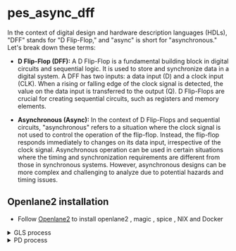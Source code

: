 # pes_async_dff

In the context of digital design and hardware description languages (HDLs), "DFF" stands for "D Flip-Flop," and "async" is short for "asynchronous." Let's break down these terms:

- **D Flip-Flop (DFF):** A D Flip-Flop is a fundamental building block in digital circuits and sequential logic. It is used to store and synchronize data in a digital system. A DFF has two inputs: a data input (D) and a clock input (CLK). When a rising or falling edge of the clock signal is detected, the value on the data input is transferred to the output (Q). D Flip-Flops are crucial for creating sequential circuits, such as registers and memory elements.

- **Asynchronous (Async):** In the context of D Flip-Flops and sequential circuits, "asynchronous" refers to a situation where the clock signal is not used to control the operation of the flip-flop. Instead, the flip-flop responds immediately to changes on its data input, irrespective of the clock signal. Asynchronous operation can be used in certain situations where the timing and synchronization requirements are different from those in synchronous systems. However, asynchronous designs can be more complex and challenging to analyze due to potential hazards and timing issues.



## Openlane2 installation 
- Follow [Openlane2](https://github.com/Shashanksharma280201/openlane_2_installation) to install openlane2 , magic , spice , NIX and Docker 


<details>
  <summary>GLS process</summary>
    <br>

## Code 
![Screenshot from 2023-10-19 00-33-23](https://github.com/Shashanksharma280201/pes_async_dff/assets/79470436/d9093e5f-a1c7-4c83-91df-e7cd96484e7e)

## TestBench code 
![image](https://github.com/Shashanksharma280201/pes_async_dff/assets/79470436/762aef1e-4054-4e75-942d-a4134201aa7c)


![Screenshot from 2023-10-18 23-59-06](https://github.com/Shashanksharma280201/pes_async_dff/assets/79470436/5e83a44b-3e23-488b-a43f-9451966da3cf)

![Screenshot from 2023-10-19 00-22-59](https://github.com/Shashanksharma280201/pes_async_dff/assets/79470436/7b0a5306-5ce6-4512-b7d6-4cdc45ae92ad)

## yosys

![Screenshot from 2023-10-19 00-23-26](https://github.com/Shashanksharma280201/pes_async_dff/assets/79470436/724f28c4-ec30-473e-ae6b-99402dace77e)

![Screenshot from 2023-10-19 00-23-40](https://github.com/Shashanksharma280201/pes_async_dff/assets/79470436/f9b5e397-9e5a-45d0-bed0-d5405c8962a6)

![Screenshot from 2023-10-19 00-05-58](https://github.com/Shashanksharma280201/pes_async_dff/assets/79470436/fcb4baa5-7d24-425d-b886-86b4fd3cd9c2)

![Screenshot from 2023-10-19 00-29-31](https://github.com/Shashanksharma280201/pes_async_dff/assets/79470436/36c52c62-38fd-4371-83e4-1753f18617c4)

</details>

<details>
  <summary> PD process  </summary>
    <br>
    - First create a folder in you Openlane/design directory and save your design there.

![Screenshot from 2023-10-31 18-50-25](https://github.com/Shashanksharma280201/pes_async_dff/assets/79470436/958823c8-007a-4b45-aa74-66af1aa6a34a)

- Then create a folder named 'src' and save the main verilog code in that folder too and also save it outside the folder as well , with the verilog code also save the
```
sky130_fd_sc_hd__fast.lib
sky130_fd_sc_hd__slow.lib
sky130_fd_sc_hd__typical.lib
```
- create a config.json file outside your src folder.
- all the files are present at the top

![Screenshot from 2023-10-31 18-58-13](https://github.com/Shashanksharma280201/pes_async_dff/assets/79470436/84e60aea-4d69-4994-8a15-81791b489d54)

- create the pdk folder outside your design folder that is in Openlane/pdk

![Screenshot from 2023-10-31 19-01-05](https://github.com/Shashanksharma280201/pes_async_dff/assets/79470436/09796872-52f4-4aa8-85cc-60ddc38c2138)

![Screenshot from 2023-10-31 19-01-30](https://github.com/Shashanksharma280201/pes_async_dff/assets/79470436/cac5b70d-dced-4955-af26-97d437492161)

### Open terminal in home directory and type the following commands:
```
cd OpenLane/
cd designs/
mkdir pes_dff_async
cd pes_dff_async/
wget https://raw.githubusercontent.com/majilokesh/iiitb_tlc/main/config.json
mkdir src
cd src/
wget https://raw.githubusercontent.com/majilokesh/iiitb_tlc/main/iiitb_tlc.v
cd ../../../
sudo make mount
./flow.tcl -interactive
```
  
### STEPS RUNNING:

```

[STEP 1] : Running Synthesis.
[STEP 2] : Running Single-Corner Static Timing Analysis.
[STEP 3] : Running Initial Floorplanning, Setting Core Dimensions.
[STEP 4] : Running IO Placement.
[STEP 5] : Running Power planning with power {VPWR} and ground {VGND}.
[STEP 6] : Generating PDN.
[STEP 7] : Performing Random Global Placement.
[STEP 8] : Running Placement Resizer Design Optimizations.
[STEP 9] : Writing Verilog.
[STEP 10] : Running Detailed Placement.
[STEP 11] : Running Placement Resizer Timing Optimizations.
[STEP 12] : Writing Verilog, Routing.
[STEP 13] : Running Global Routing Resizer Timing Optimizations.
[STEP 14] : Writing Verilog.
[STEP 15] : Running Detailed Placement.
[STEP 16] : Running Global Routing, Starting FastRoute Antenna Repair Iterations.
[STEP 17] : Running Fill Insertion.
[STEP 18] : Writing Verilog.
[STEP 19] : Running Detailed Routing, No DRC violations after detailed routing.
[STEP 20] : Writing Verilog, Running parasitics-based static timing analysis.
[STEP 21] : Running SPEF Extraction at the min process corner.
[STEP 22] : Running Multi-Corner Static Timing Analysis at the min process corner.
[STEP 23] : Running SPEF Extraction at the max process corner.
[STEP 24] : Running Multi-Corner Static Timing Analysis at the max process corner.
[STEP 25] : Running SPEF Extraction at the nom process corner...
[STEP 26] : Running Single-Corner Static Timing Analysis at the nom process corner...
[STEP 27] : Running Multi-Corner Static Timing Analysis at the nom process corner...
[STEP 28] : Running Magic to generate various views, Streaming out GDS-II with Magic, Generating MAGLEF views...
[STEP 29] : Streaming out GDS-II with Klayout...
[STEP 30] : Running XOR on the layouts using Klayout...
[STEP 31] : Running Magic Spice Export from LEF...
[STEP 32] : Writing Powered Verilog.
[STEP 33] : Writing Verilog.
[STEP 34] : Running LEF LVS.
[STEP 35] : Running Magic DRC, Converting Magic DRC Violations to Magic Readable Format, Converting Magic DRC Violations to Klayout Database, Converting DRC Violations to RDB Format, No DRC violations after GDS streaming out, Running Antenna Checks.
[STEP 36] : Running OpenROAD Antenna Rule Checker.
[STEP 37] : Running CVC, Saving final set of views, 
Saving runtime environment, 
Generating final set of reports, Created manufacturability report at 'designs/iiitb_tlc/runs/RUN_2022.06.07_10.39.52/reports/manufacturability.rpt', 
Created metrics report at 'designs/iiitb_tlc/runs/RUN_2022.06.07_10.39.52/reports/metrics.csv', 
There are no max slew violations in the design at the typical corner, There are no hold violations in the design at the typical corner, There are no setup violations in the design at the typical corner.

[SUCCESS]: Flow complete.

```  

### Interactive OpenLane flow
Open terminal in home directory and then type the following:

```

cd OpenLane/ 
sudo make mount 

./flow.tcl -interactive
package require openlane 0.9
prep -design pes_dff_async

run_synthesis
run_floorplan
run_placement
run_cts
run_routing
run_magic
run_magic_spice_export
run_magic_drc
run_netgen
run_magic_antenna_check
```

### To see the layout we use a tool called magic which we installed earlier.Type the following command in the terminal opened in the path to your design/runs/latest run folder/results/final/def/

```
magic -T /home/shashank/openlane/pdks/sky130A/libs.tech/magic/sky130A.tech lef read ../../../tmp/merged.nom.lef def read pes_dff_async.def &
```
![3](https://github.com/Shashanksharma280201/pes_async_dff/assets/79470436/70e9c2a0-7b52-4094-9199-4dc9eaad2ffc)


### The reports generated are given below

![Screenshot from 2023-10-31 19-45-44](https://github.com/Shashanksharma280201/pes_async_dff/assets/79470436/fe5958c2-aaf2-4549-af80-1442e246c11a)
![Screenshot from 2023-10-31 19-45-51](https://github.com/Shashanksharma280201/pes_async_dff/assets/79470436/874f1e08-6b57-47ba-a219-bda51d2c2f0d)
![Screenshot from 2023-10-31 19-45-57](https://github.com/Shashanksharma280201/pes_async_dff/assets/79470436/af857d12-4fdc-4540-89f4-1f8b3f69d0ec)
![Screenshot from 2023-10-31 19-46-03](https://github.com/Shashanksharma280201/pes_async_dff/assets/79470436/9fe8e5f2-d0a7-4f89-a1ff-4cbf27b8a6e0)
![Screenshot from 2023-10-31 19-46-08](https://github.com/Shashanksharma280201/pes_async_dff/assets/79470436/07893715-193f-416f-8d63-075e748bcffa)
![Screenshot from 2023-10-31 19-46-13](https://github.com/Shashanksharma280201/pes_async_dff/assets/79470436/6145438b-466e-4988-963a-f134bcbed995)
![Screenshot from 2023-10-31 19-46-21](https://github.com/Shashanksharma280201/pes_async_dff/assets/79470436/cfb7d683-fe76-45f9-9589-11fc7d124c56)
![Screenshot from 2023-10-31 19-46-25](https://github.com/Shashanksharma280201/pes_async_dff/assets/79470436/3d77187c-1d7d-4ddf-8589-a32c156b4ce7)

### Magic Spice report

![Screenshot from 2023-10-31 19-48-41](https://github.com/Shashanksharma280201/pes_async_dff/assets/79470436/f142f93b-ea91-4670-a7c4-2d644f84a856)
![Screenshot from 2023-10-31 19-48-44](https://github.com/Shashanksharma280201/pes_async_dff/assets/79470436/f68c7a61-6a5d-4d61-9952-2c48c4cd81f6)
![Screenshot from 2023-10-31 19-48-49](https://github.com/Shashanksharma280201/pes_async_dff/assets/79470436/7502a6b9-c416-4b88-9b7b-7cc314cdf989)


### magic antenna check 

![Screenshot from 2023-10-31 19-50-57](https://github.com/Shashanksharma280201/pes_async_dff/assets/79470436/9e7665d6-22d6-442c-8fa8-d737b43ca742)
![Screenshot from 2023-10-31 19-51-01](https://github.com/Shashanksharma280201/pes_async_dff/assets/79470436/77fd6900-b521-4b35-b25a-dd158d4abe98)
![Screenshot from 2023-10-31 19-51-05](https://github.com/Shashanksharma280201/pes_async_dff/assets/79470436/7f4eb9cf-2add-42b3-a8bb-efd638db0fc6)



</details>



